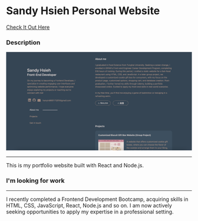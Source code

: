 # Sandy Hsieh Personal Website

[Check It Out Here](https://sandy-hsieh.up.railway.app)

### Description

![portfolio photo](./portfolio.png)

---

This is my portfolio website built with React and Node.js.

### I'm looking for work

---

I recently completed a Frontend Development Bootcamp, acquiring skills in HTML, CSS, JavaScript, React, Node.js and so on. I am now actively seeking opportunities to apply my expertise in a professional setting.
